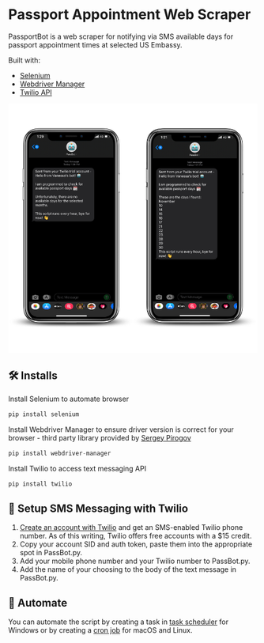 # Passport Appointment Web Scraper

PassportBot is a web scraper for notifying via SMS available days for passport appointment times at selected US Embassy.

Built with:
* [Selenium](https://pypi.org/project/selenium/ "Selenium")
* [Webdriver Manager](https://github.com/SergeyPirogov/webdriver_manager "Webdriver Manager")
* [Twilio API](https://www.twilio.com/ "Twilio API")

<center><img src="assets/images/Twilio_SMS.png" alt="iPhone Twilio SMS" width="600px"/></center>

## 🛠️ Installs 

Install Selenium to automate browser
```python
pip install selenium
```

Install Webdriver Manager to ensure driver version is correct for your browser - third party library provided by [Sergey Pirogov](https://github.com/SergeyPirogov "Sergey Pirogov")
```python
pip install webdriver-manager
```

Install Twilio to access text messaging API
```python
pip install twilio
```

## 📱 Setup SMS Messaging with Twilio

1. [Create an account with Twilio](https://www.twilio.com/ "Create an account with Twilio") and get an SMS-enabled Twilio phone number. As of this writing, Twilio offers free accounts with a $15 credit.
2. Copy your account SID and auth token, paste them into the appropriate spot in PassBot.py.
3. Add your mobile phone number and your Twilio number to PassBot.py.
4. Add the name of your choosing to the body of the text message in PassBot.py.

## 🤖 Automate

You can automate the script by creating a task in [task scheduler](https://www.jcchouinard.com/python-automation-using-task-scheduler/ "task scheduler") for Windows or by creating a [cron job](https://betterprogramming.pub/https-medium-com-ratik96-scheduling-jobs-with-crontab-on-macos-add5a8b26c30 "cron job") for macOS and Linux.
